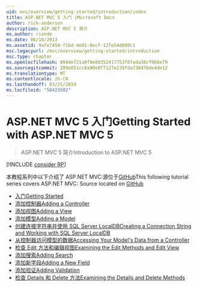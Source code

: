 ```yaml
---
uid: mvc/overview/getting-started/introduction/index
title: ASP.NET MVC 5 入门 |Microsoft Docs
author: rick-anderson
description: ASP.NET MVC 5 简介
ms.author: riande
ms.date: 06/10/2013
ms.assetid: 9afe7454-f1bd-4e81-8ecf-12fe54d080c1
msc.legacyurl: /mvc/overview/getting-started/introduction
msc.type: chapter
ms.openlocfilehash: 894de721a0f9e80352417753f07ada38cf966e79
ms.sourcegitcommit: 289e051cc8a90e8f7127e239fda73047bde4de12
ms.translationtype: MT
ms.contentlocale: zh-CN
ms.lasthandoff: 03/25/2019
ms.locfileid: "58423502"
---
```

<a name="getting-started-with-aspnet-mvc-5"></a><span data-ttu-id="95a9e-103">ASP.NET MVC 5 入门</span><span class="sxs-lookup"><span data-stu-id="95a9e-103">Getting Started with ASP.NET MVC 5</span></span>
====================
> <span data-ttu-id="95a9e-104">ASP.NET MVC 5 简介</span><span class="sxs-lookup"><span data-stu-id="95a9e-104">Introduction to ASP.NET MVC 5</span></span>

[!INCLUDE [consider RP](../../../../includes/razor.md)]

<span data-ttu-id="95a9e-105">本教程系列中以下介绍了 ASP.NET MVC:源位于[GitHub](https://github.com/aspnet/AspNetDocs/tree/master/aspnet/mvc/overview/getting-started/introduction/sample/MvcMovie/MvcMovie)</span><span class="sxs-lookup"><span data-stu-id="95a9e-105">This following tutorial series covers ASP.NET MVC: Source located on [GitHub](https://github.com/aspnet/AspNetDocs/tree/master/aspnet/mvc/overview/getting-started/introduction/sample/MvcMovie/MvcMovie)</span></span>

- [<span data-ttu-id="95a9e-106">入门</span><span class="sxs-lookup"><span data-stu-id="95a9e-106">Getting Started</span></span>](getting-started.md)
- [<span data-ttu-id="95a9e-107">添加控制器</span><span class="sxs-lookup"><span data-stu-id="95a9e-107">Adding a Controller</span></span>](adding-a-controller.md)
- [<span data-ttu-id="95a9e-108">添加视图</span><span class="sxs-lookup"><span data-stu-id="95a9e-108">Adding a View</span></span>](adding-a-view.md)
- [<span data-ttu-id="95a9e-109">添加模型</span><span class="sxs-lookup"><span data-stu-id="95a9e-109">Adding a Model</span></span>](adding-a-model.md)
- [<span data-ttu-id="95a9e-110">创建连接字符串并使用 SQL Server LocalDB</span><span class="sxs-lookup"><span data-stu-id="95a9e-110">Creating a Connection String and Working with SQL Server LocalDB</span></span>](creating-a-connection-string.md)
- [<span data-ttu-id="95a9e-111">从控制器访问模型的数据</span><span class="sxs-lookup"><span data-stu-id="95a9e-111">Accessing Your Model's Data from a Controller</span></span>](accessing-your-models-data-from-a-controller.md)
- [<span data-ttu-id="95a9e-112">检查 Edit 方法和编辑视图</span><span class="sxs-lookup"><span data-stu-id="95a9e-112">Examining the Edit Methods and Edit View</span></span>](examining-the-edit-methods-and-edit-view.md)
- [<span data-ttu-id="95a9e-113">添加搜索</span><span class="sxs-lookup"><span data-stu-id="95a9e-113">Adding Search</span></span>](adding-search.md)
- [<span data-ttu-id="95a9e-114">添加新字段</span><span class="sxs-lookup"><span data-stu-id="95a9e-114">Adding a New Field</span></span>](adding-a-new-field.md)
- [<span data-ttu-id="95a9e-115">添加验证</span><span class="sxs-lookup"><span data-stu-id="95a9e-115">Adding Validation</span></span>](adding-validation.md)
- [<span data-ttu-id="95a9e-116">检查 Details 和 Delete 方法</span><span class="sxs-lookup"><span data-stu-id="95a9e-116">Examining the Details and Delete Methods</span></span>](examining-the-details-and-delete-methods.md)
